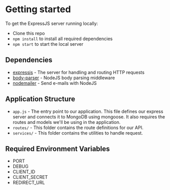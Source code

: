 # Getting started

To get the ExpressJS server running locally:

- Clone this repo
- `npm install` to install all required dependencies
- `npm start` to start the local server

## Dependencies

- [expressjs](https://github.com/expressjs/express) - The server for handling and routing HTTP requests
- [body-parser](https://github.com/expressjs/body-parser) - NodeJS body parsing middleware
- [nodemailer](https://github.com/nodemailer/nodemailer) - Send e-mails with NodeJS

## Application Structure

- `app.js` - The entry point to our application. This file defines our express server and connects it to MongoDB using mongoose. It also requires the routes and models we'll be using in the application.
- `routes/` - This folder contains the route definitions for our API.
- `services/` - This folder contains the utilities to handle request.

## Required Environment Variables

- PORT
- DEBUG
- CLIENT_ID
- CLIENT_SECRET
- REDIRECT_URL